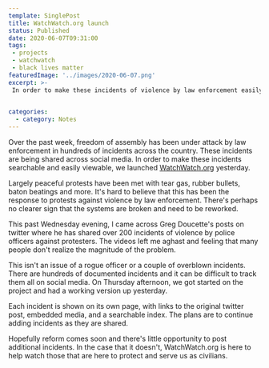 ```yaml
---
template: SinglePost
title: WatchWatch.org launch 
status: Published
date: 2020-06-07T09:31:00 
tags:
 - projects - watchwatch
 - black lives matter 
featuredImage: '../images/2020-06-07.png'
excerpt: >- 
 In order to make these incidents of violence by law enforcement easily searchable and viewable, we launched WatchWatch.org. 

  
categories:
  - category: Notes
---
```


Over the past week, freedom of assembly has been under attack by law enforcement in hundreds of incidents across the country. These incidents are being shared across social media. In order to make these incidents searchable and easily viewable, we launched [WatchWatch.org](WatchWatch.org) yesterday. 

Largely peaceful protests have been met with tear gas, rubber bullets, baton beatings and more. It's hard to believe that this has been the response to protests against violence by law enforcement. There's perhaps no clearer sign that the systems are broken and need to be reworked.  

This past Wednesday evening, I came across Greg Doucette's posts on twitter where he has shared over 200 incidents of violence by police officers against protesters. The videos left me aghast and feeling that many people don't realize the magnitude of the problem. 

This isn't an issue of a rogue officer or a couple of overblown incidents. There are hundreds of documented incidents and it can be difficult to track them all on social media. On Thursday afternoon, we got started on the project and had a working version up yesterday.

Each incident is shown on its own page, with links to the original twitter post, embedded media, and a searchable index. The plans are to continue adding incidents as they are shared. 

Hopefully reform comes soon and there's little opportunity to post additional incidents. In the case that it doesn't, WatchWatch.org is here to help watch those that are here to protect and serve us as civilians. 